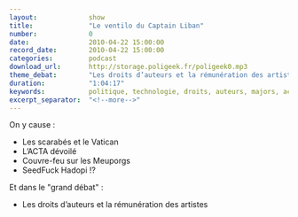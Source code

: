 ```yaml
---
layout:             show
title:              "Le ventilo du Captain Liban"
number:             0
date:               2010-04-22 15:00:00
record_date:        2010-04-22 15:00:00
categories:         podcast
download_url:       http://storage.poligeek.fr/poligeek0.mp3
theme_debat:        "Les droits d’auteurs et la rémunération des artistes."
duration:           "1:04:17"
keywords:           politique, technologie, droits, auteurs, majors, acta, hadopi
excerpt_separator:  "<!--more-->"
---
```



On y cause :

- Les scarabés et le Vatican
- L’ACTA dévoilé
- Couvre-feu sur les Meuporgs
- SeedFuck Hadopi !?

Et dans le "grand débat" :

- Les droits d’auteurs et la rémunération des artistes
